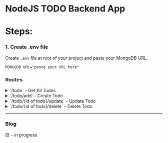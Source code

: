 # NodeJS TODO Backend App

# Steps:

### 1. Create .env file

Create `.env` file at root of your project and paste your MongoDB URL.

```javscript
MONGODB_URL="paste your URL here"
```

### Routes

<details>
    <summary>
        `/todo` - Get All Todos
    </summary>

    Method: GET
</details>

<details>
    <summary>
        `/todo/add` - Create Todo
    </summary>

    Method: POST
    Body:
        {
            title: "Todo Title"
        }
</details>

<details>
    <summary>
        `/todo/{id of todo}/update` - Update Todo
    </summary>

    Method: PUT
    Body:
        {
            title: "Updated Todo Title"
        }
</details>

<details>
    <summary>
        `/todo/{id of todo}/delete` - Delete Todo
    </summary>

    Method: DELETE
</details>

---

### Blog
🟨 - in progress